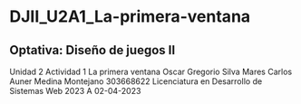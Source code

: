 # DJII_U2A1_La-primera-ventana

## Optativa: Diseño de juegos II

Unidad 2 Actividad 1
La primera ventana
Oscar Gregorio Silva Mares
Carlos Auner Medina Montejano
303668622
Licenciatura en Desarrollo de Sistemas Web
2023 A
02-04-2023

